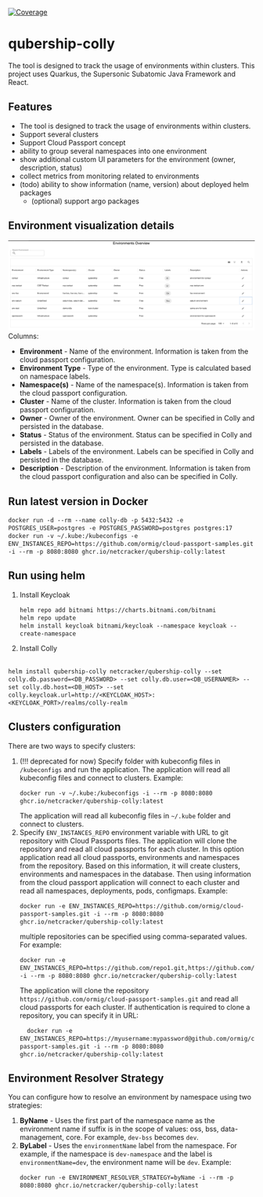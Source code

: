 [![Coverage](https://sonarcloud.io/api/project_badges/measure?project=Netcracker_qubership-colly&metric=coverage)](https://sonarcloud.io/summary/new_code?id=Netcracker_qubership-colly)

# qubership-colly

The tool is designed to track the usage of environments within clusters. This project uses Quarkus, the Supersonic Subatomic Java Framework and React.

## Features

- The tool is designed to track the usage of environments within clusters.
- Support several clusters
- Support Cloud Passport concept
- ability to group several namespaces into one environment
- show additional custom UI parameters for the environment (owner, description, status)
- collect metrics from monitoring related to environments
- (todo) ability to show information (name, version) about deployed helm packages
    - (optional) support argo packages


## Environment visualization details
![img.png](img.png)
Columns:
- **Environment** - Name of the environment. Information is taken from the cloud passport configuration.
- **Environment Type** - Type of the environment. Type is calculated based on namespace labels. 
- **Namespace(s)** - Name of the namespace(s). Information is taken from the cloud passport configuration.
- **Cluster** - Name of the cluster. Information is taken from the cloud passport configuration.
- **Owner** - Owner of the environment. Owner can be specified in Colly and persisted in the database. 
- **Status** - Status of the environment. Status can be specified in Colly and persisted in the database.
- **Labels** - Labels of the environment. Labels can be specified in Colly and persisted in the database.
- **Description** - Description of the environment. Information is taken from the cloud passport configuration and also can be specified in Colly.



## Run latest version in Docker
```shell script
docker run -d --rm --name colly-db -p 5432:5432 -e POSTGRES_USER=postgres -e POSTGRES_PASSWORD=postgres postgres:17
docker run -v ~/.kube:/kubeconfigs -e ENV_INSTANCES_REPO=https://github.com/ormig/cloud-passport-samples.git -i --rm -p 8080:8080 ghcr.io/netcracker/qubership-colly:latest
```

## Run using helm 
1. Install Keycloak
   ```shell script
   helm repo add bitnami https://charts.bitnami.com/bitnami
   helm repo update
   helm install keycloak bitnami/keycloak --namespace keycloak --create-namespace
   ```
2. Install Colly
```shell script

helm install qubership-colly netcracker/qubership-colly --set colly.db.password=<DB_PASSWORD> --set colly.db.user=<DB_USERNAMER> --set colly.db.host=<DB_HOST> --set colly.keycloak.url=http://<KEYCLOAK_HOST>:<KEYCLOAK_PORT>/realms/colly-realm 
```
## Clusters configuration
There are two ways to specify clusters:
1. (!!! deprecated for now) Specify folder with kubeconfig files in `/kubeconfigs` and run the application. The application will read all kubeconfig files and connect to clusters. Example:
   ```shell
   docker run -v ~/.kube:/kubeconfigs -i --rm -p 8080:8080 ghcr.io/netcracker/qubership-colly:latest
   ```
   The application will read all kubeconfig files in `~/.kube` folder and connect to clusters.
2. Specify `ENV_INSTANCES_REPO` environment variable with URL to git repository with Cloud Passports files. The application will clone the repository and read all cloud passports for each cluster. In this option application read all cloud passports, environments and namespaces from the repository. Based on this information, it will create clusters, environments and namespaces in the database. Then using information from the cloud passport application will connect to each cluster and read all namespaces, deployments, pods, configmaps. Example:
    ```shell
   docker run -e ENV_INSTANCES_REPO=https://github.com/ormig/cloud-passport-samples.git -i --rm -p 8080:8080 ghcr.io/netcracker/qubership-colly:latest
    ```
   multiple repositories can be specified using comma-separated values. For example:
    ```shell
   docker run -e ENV_INSTANCES_REPO=https://github.com/repo1.git,https://github.com/repo2.git -i --rm -p 8080:8080 ghcr.io/netcracker/qubership-colly:latest
    ```
   The application will clone the repository `https://github.com/ormig/cloud-passport-samples.git` and read all cloud passports for each cluster. If authentication is required to clone a repository, you can specify it in URL:
    ```shell
      docker run -e ENV_INSTANCES_REPO=https://myusername:mypassword@github.com/ormig/cloud-passport-samples.git -i --rm -p 8080:8080 ghcr.io/netcracker/qubership-colly:latest
    ```
    
## Environment Resolver Strategy
You can configure how to resolve an environment by namespace using two strategies:
1. **ByName** - Uses the first part of the namespace name as the environment name if suffix is in the scope of values: oss, bss, data-management, core. For example, `dev-bss` becomes `dev`.
2. **ByLabel** - Uses the `environmentName` label from the namespace. For example, if the namespace is `dev-namespace` and the label is `environmentName=dev`, the environment name will be `dev`.
Example:
    ```shell
    docker run -e ENVIRONMENT_RESOLVER_STRATEGY=byName -i --rm -p 8080:8080 ghcr.io/netcracker/qubership-colly:latest
    ```

